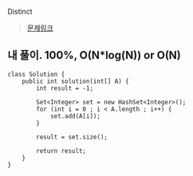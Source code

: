 Distinct

> [문제링크](https://app.codility.com/programmers/lessons/6-sorting/distinct/)


## 내 풀이. 100%, O(N*log(N)) or O(N)
```
class Solution {
    public int solution(int[] A) {
		int result = -1;
		
		Set<Integer> set = new HashSet<Integer>();
		for (int i = 0 ; i < A.length ; i++) {
			set.add(A[i]);
		}
		
		result = set.size();
		
		return result;
    }
}
```